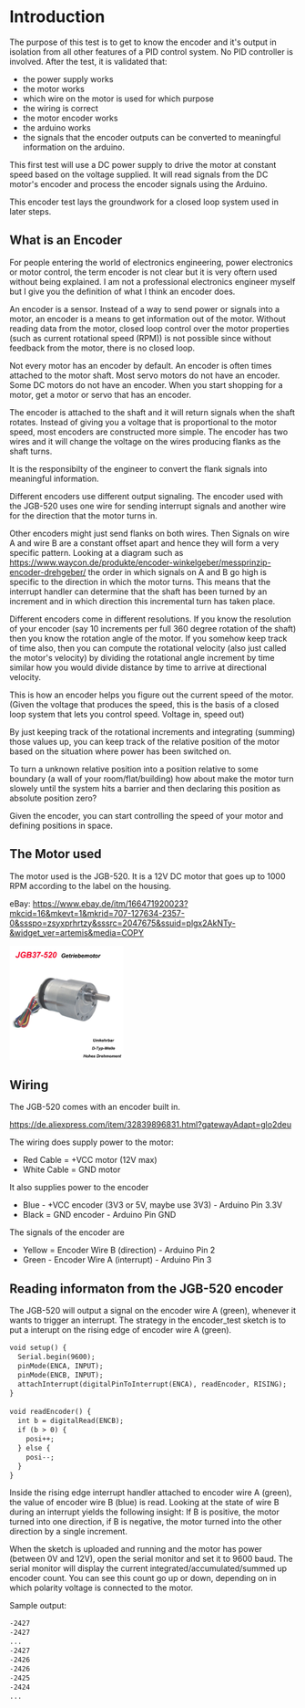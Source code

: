 # Introduction

The purpose of this test is to get to know the encoder and it's output in isolation from all other features of a PID control system.
No PID controller is involved. After the test, it is validated that:

- the power supply works
- the motor works
- which wire on the motor is used for which purpose
- the wiring is correct
- the motor encoder works
- the arduino works
- the signals that the encoder outputs can be converted to meaningful information on the arduino.

This first test will use a DC power supply to drive the motor at constant speed based on the voltage supplied.
It will read signals from the DC motor's encoder and process the encoder signals using the Arduino.

This encoder test lays the groundwork for a closed loop system used in later steps.

## What is an Encoder

For people entering the world of electronics engineering, power electronics or motor control, the term encoder
is not clear but it is very oftern used without being explained. I am not a professional electronics engineer myself
but I give you the definition of what I think an encoder does.

An encoder is a sensor. Instead of a way to send power or signals into a motor, an encoder is a means to get information
out of the motor. Without reading data from the motor, closed loop control over the motor properties (such as current rotational speed (RPM))
is not possible since without feedback from the motor, there is no closed loop.

Not every motor has an encoder by default. An encoder is often times attached to the motor shaft. Most servo motors do not
have an encoder. Some DC motors do not have an encoder. When you start shopping for a motor, get a motor or servo that has
an encoder.

The encoder is attached to the shaft and it will return signals when the shaft rotates. Instead of giving you a voltage that
is proportional to the motor speed, most encoders are constructed more simple. The encoder has two wires and it will change
the voltage on the wires producing flanks as the shaft turns.

It is the responsibilty of the engineer to convert the flank signals into meaningful information. 

Different encoders use different output signaling. The encoder used with the JGB-520 uses one wire for sending interrupt 
signals and another wire for the direction that the motor turns in.

Other encoders might just send flanks on both wires. Then Signals on wire A and wire B are a constant offset apart and hence they will form a very specific pattern. 
Looking at a diagram such as https://www.waycon.de/produkte/encoder-winkelgeber/messprinzip-encoder-drehgeber/ 
the order in which signals on A and B go high is specific to the direction in which the motor turns. This means that the interrupt
handler can determine that the shaft has been turned by an increment and in which direction this incremental turn has taken place.

Different encoders come in different resolutions. If you know the resolution of your encoder (say 10 increments per full 360 degree rotation 
of the shaft) then you know the rotation angle of the motor. If you somehow keep track of time also, then you can compute the rotational
velocity (also just called the motor's velocity) by dividing the rotational angle increment by time similar how you would divide distance
by time to arrive at directional velocity.

This is how an encoder helps you figure out the current speed of the motor. (Given the voltage that produces the speed, this is the 
basis of a closed loop system that lets you control speed. Voltage in, speed out)

By just keeping track of the rotational increments and integrating (summing) those values up, you can keep track of the relative position
of the motor based on the situation where power has been switched on.

To turn a unknown relative position into a position relative to some boundary (a wall of your room/flat/building) how about make
the motor turn slowely until the system hits a barrier and then declaring this position as absolute position zero?

Given the encoder, you can start controlling the speed of your motor and defining positions in space.

## The Motor used

The motor used is the JGB-520.
It is a 12V DC motor that goes up to 1000 RPM according to the label on the housing.

eBay: https://www.ebay.de/itm/166471920023?mkcid=16&mkevt=1&mkrid=707-127634-2357-0&ssspo=zsyxprhrtzy&sssrc=2047675&ssuid=plgx2AkNTy-&widget_ver=artemis&media=COPY

<img src="images/s-l1600.jpg" width="200" />

## Wiring

The JGB-520 comes with an encoder built in.

https://de.aliexpress.com/item/32839896831.html?gatewayAdapt=glo2deu

The wiring does supply power to the motor:

- Red Cable = +VCC motor (12V max)
- White Cable = GND motor

It also supplies power to the encoder

- Blue - +VCC encoder (3V3 or 5V, maybe use 3V3) - Arduino Pin 3.3V
- Black = GND encoder - Arduino Pin GND

The signals of the encoder are

- Yellow = Encoder Wire B (direction) - Arduino Pin 2
- Green - Encoder Wire A (interrupt) - Arduino Pin 3


## Reading informaton from the JGB-520 encoder

The JGB-520 will output a signal on the encoder wire A (green), whenever it wants to trigger an interrupt.
The strategy in the encoder_test sketch is to put a interupt on the rising edge of encoder wire A (green).

```
void setup() {
  Serial.begin(9600);
  pinMode(ENCA, INPUT);
  pinMode(ENCB, INPUT);
  attachInterrupt(digitalPinToInterrupt(ENCA), readEncoder, RISING);
}

void readEncoder() {
  int b = digitalRead(ENCB);
  if (b > 0) {
    posi++;
  } else {
    posi--;
  }
}
```

Inside the rising edge interrupt handler attached to encoder wire A (green), the value of encoder wire B (blue) is read.
Looking at the state of wire B during an interrupt yields the following insight: If B is positive, the motor turned into one direction, 
if B is negative, the motor turned into the other direction by a single increment.

When the sketch is uploaded and running and the motor has power (between 0V and 12V), open the serial monitor and set it to 9600 baud.
The serial monitor will display the current integrated/accumulated/summed up encoder count.
You can see this count go up or down, depending on in which polarity voltage is connected to the motor.

Sample output:

```
-2427
-2427
...
-2427
-2426
-2426
-2425
-2424
...
```

